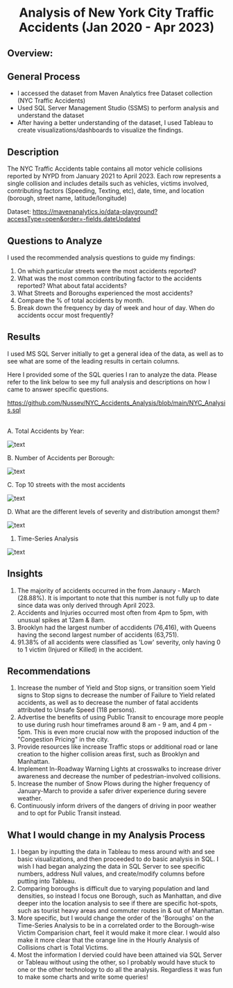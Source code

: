 # <p align='center'>Analysis of New York City Traffic Accidents (Jan 2020 - Apr 2023)</p>

## Overview:

## General Process
* I accessed the dataset from Maven Analytics free Dataset collection (NYC Traffic Accidents)
* Used SQL Server Management Studio (SSMS) to perform analysis and understand the dataset
* After having a better understanding of the dataset, I used Tableau to create visualizations/dashboards to visualize the findings.

## Description
The NYC Traffic Accidents table contains all motor vehicle collisions reported by NYPD from January 2021 to April 2023. Each row represents a single collision and includes details such as vehicles, victims involved, contributing factors (Speeding, Texting, etc), date, time, and location (borough, street name, latitude/longitude)

Dataset: https://mavenanalytics.io/data-playground?accessType=open&order=-fields.dateUpdated 

## Questions to Analyze
I used the recommended analysis questions to guide my findings:
1. On which particular streets were the most accidents reported?
2. What was the most common contributing factor to the accidents reported? What about fatal accidents?
3. What Streets and Boroughs experienced the most accidents?
4. Compare the % of total accidents by month.
5. Break down the frequency by day of week and hour of day. When do accidents occur most frequently?

## Results
I used MS SQL Server initially to get a general idea of the data, as well as to see what are some of the leading results in certain columns.

Here I provided some of the SQL queries I ran to analyze the data.
Please refer to the link below to see my full analysis and descriptions on how I came to answer specific questions.

https://github.com/Nussev/NYC_Accidents_Analysis/blob/main/NYC_Analysis.sql 

<br />
A. Total Accidents by Year:

![text](https://github.com/Nussev/NYC_Accidents_Analysis/blob/main/Query%20Images/%231_Total_Accidents.png)

B. Number of Accidents per Borough:

![text](https://github.com/Nussev/NYC_Accidents_Analysis/blob/main/Query%20Images/%232_Borough_Accidents.png)

C. Top 10 streets with the most accidents

![text](https://github.com/Nussev/NYC_Accidents_Analysis/blob/main/Query%20Images/%234_Top10_streets.png)

D. What are the different levels of severity and distribution amongst them?

![text](https://github.com/Nussev/NYC_Accidents_Analysis/blob/main/Query%20Images/%238_pt2_category_query.png)


1. Time-Series Analysis

![text](https://github.com/Nussev/NYC_Accidents_Analysis/blob/main/Tableau%20Charts/Time-Series.png)


## Insights

1. The majority of accidents occurred in the from Janaury - March (28.88%). It is important to note that this number is not fully up to date since data was only derived through April 2023.
2. Accidents and Injuries occurred most often from 4pm to 5pm, with unusual spikes at 12am & 8am.
3. Brooklyn had the largest number of accdidents (76,416), with Queens having the second largest number of accidents (63,751).
4. 91.38% of all accidents were classified as 'Low' severity, only having 0 to 1 victim (Injured or Killed) in the accident.

## Recommendations
1. Increase the number of Yield and Stop signs, or transition soem Yield signs to Stop signs to decrease the number of Failure to Yield related accidents, as well as to decrease the number of fatal accidents attributed to Unsafe Speed (118 persons).
2. Advertise the benefits of using Public Transit to encourage more people to use during rush hour timeframes around 8 am - 9 am, and 4 pm - 5pm. This is even more crucial now with the proposed induction of the "Congestion Pricing" in the city.
3. Provide resources like increase Traffic stops or additional road or lane creation to the higher collision areas first, such as Brooklyn and Manhattan.
4. Implement In-Roadway Warning Lights at crosswalks to increase driver awareness and decrease the number of pedestrian-involved collisions.
5. Increase the number of Snow Plows during the higher frequency of January-March to provide a safer driver experience during severe weather.
6. Continuously inform drivers of the dangers of driving in poor weather and to opt for Public Transit instead.

## What I would change in my Analysis Process
1. I began by inputting the data in Tableau to mess around with and see basic visualizations, and then proceeded to do basic analysis in SQL. I wish I had began analyzing the data in SQL Server to see specific numbers, address Null values, and create/modify columns before putting into Tableau.
2. Comparing boroughs is difficult due to varying population and land densities, so instead I focus one Borough, such as Manhattan, and dive deeper into the location analysis to see if there are specific hot-spots, such as tourist heavy areas and commuter routes in & out of Manhattan.
3. More specific, but I would change the order of the 'Boroughs' on the Time-Series Analysis to be in a correlated order to the Borough-wise Victim Comparision chart, feel it would make it more clear. I would also make it more clear that the orange line in the Hourly Analysis of Collisions chart is Total Victims.
4. Most the information I dervied could have been attained via SQL Server or Tableau without using the other, so I probably would have stuck to one or the other technology to do all the analysis. Regardless it was fun to make some charts and write some queries!

